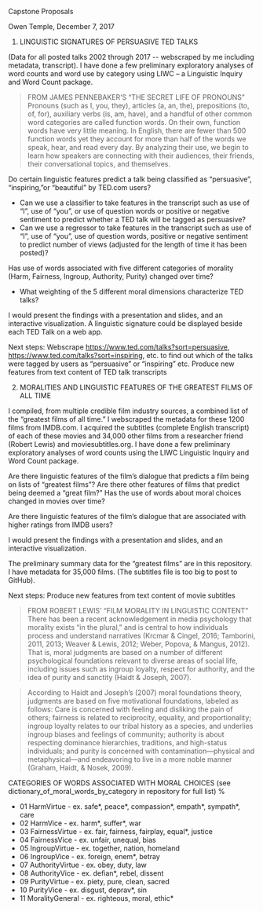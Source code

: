 

Capstone Proposals

Owen Temple, December 7, 2017


1. LINGUISTIC SIGNATURES OF PERSUASIVE TED TALKS 

(Data for all posted talks 2002 through 2017 -- webscraped by me including metadata, transcript). I have done a few preliminary exploratory analyses of word counts and word use by category using LIWC – a Linguistic Inquiry and Word Count package.


> FROM JAMES PENNEBAKER’S “THE SECRET LIFE OF PRONOUNS”
Pronouns (such as I, you, they), articles (a, an, the), prepositions (to, of, for), auxiliary verbs (is, am, have), and a handful of other common word categories are called function words. On their own, function words have very little meaning. In English, there are fewer than 500 function words yet they account for more than half of the words we speak, hear, and read every day. By analyzing their use, we begin to learn how speakers are connecting with their audiences, their friends, their conversational topics, and themselves.
>

Do certain linguistic features predict a talk being classified as “persuasive”, “inspiring,”or “beautiful” by TED.com users?
-	Can we use a classifier to take features in the transcript such as use of “I”, use of “you”, or use of question words or positive or negative sentiment to predict whether a TED talk will be tagged as persuasive?
-	Can we use a regressor to take features in the transcript such as use of “I”, use of “you”, use of question words, positive or negative sentiment to predict number of views (adjusted for the length of time it has been posted)?

Has use of words associated with five different categories of morality (Harm, Fairness, Ingroup, Authority, Purity) changed over time?
-	What weighting of the 5 different moral dimensions characterize TED talks?


I would present the findings with a presentation and slides, and an interactive visualization.
A linguistic signature could be displayed beside each TED Talk on a web app.


Next steps:
Webscrape https://www.ted.com/talks?sort=persuasive, https://www.ted.com/talks?sort=inspiring, etc. to find out which of the talks were tagged by users as “persuasive” or “inspiring” etc.
Produce new features from text content of TED talk transcripts




2. MORALITIES AND LINGUISTIC FEATURES OF THE GREATEST FILMS OF ALL TIME

I compiled, from multiple credible film industry sources, a combined list of the “greatest films of all time.”  I webscraped the metadata for these 1200 films from IMDB.com.  I acquired the subtitles (complete English transcript) of each of these movies and 34,000 other films from a researcher friend (Robert Lewis) and moviesubtitles.org. I have done a few preliminary exploratory analyses of word counts using the LIWC Linguistic Inquiry and Word Count package.

Are there linguistic features of the film’s dialogue that predicts a film being on lists of “greatest films”?
Are there other features of films that predict being deemed a “great film?”
Has the use of words about moral choices changed in movies over time?

Are there linguistic features of the film’s dialogue that are associated with higher ratings from IMDB users?

I would present the findings with a presentation and slides, and an interactive visualization.

The preliminary summary data for the “greatest films” are in this repository. I have metadata for 35,000 films. (The subtitles file is too big to post to GitHub).

Next steps:
Produce new features from text content of movie subtitles



> FROM ROBERT LEWIS’ “FILM MORALITY IN LINGUISTIC CONTENT”
There has been a recent acknowledgement in media psychology that morality exists “in the plural,” and is central to how individuals process and understand narratives (Krcmar & Cingel, 2016; Tamborini, 2011, 2013; Weaver & Lewis, 2012; Weber, Popova, & Mangus, 2012). That is, moral judgments are based on a number of different psychological foundations relevant to diverse areas of social life, including issues such as ingroup loyalty, respect for authority, and the idea of purity and sanctity (Haidt & Joseph, 2007).

>According to Haidt and Joseph’s (2007) moral foundations theory, judgments are based on five motivational foundations, labeled as follows: Care is concerned with feeling and disliking the pain of others; fairness is related to reciprocity, equality, and proportionality; ingroup loyalty relates to our tribal history as a species, and underlies ingroup biases and feelings of community; authority is about respecting dominance hierarchies, traditions, and high-status individuals; and purity is concerned with contamination—physical and metaphysical—and endeavoring to live in a more noble manner (Graham, Haidt, & Nosek, 2009).



CATEGORIES OF WORDS ASSOCIATED WITH MORAL CHOICES (see dictionary_of_moral_words_by_category in repository for full list)
%		
- 01                    HarmVirtue - ex. safe*, peace*, compassion*, empath*, sympath*, care		
- 02                    HarmVice - ex. harm*, suffer*, war
- 03                    FairnessVirtue - ex. fair, fairness, fairplay, equal*, justice	
- 04                    FairnessVice - ex. unfair, unequal, bias
- 05                    IngroupVirtue - ex. together, nation, homeland
- 06                    IngroupVice - ex. foreign, enem*, betray
- 07                    AuthorityVirtue - ex. obey, duty, law
- 08                    AuthorityVice - ex. defian*, rebel, dissent
- 09                    PurityVirtue - ex. piety, pure, clean, sacred
- 10                    PurityVice - ex. disgust, deprav*, sin
- 11                    MoralityGeneral - ex. righteous, moral, ethic*		
		



